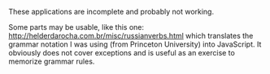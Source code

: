 These applications are incomplete and probably not working. 

Some parts may be usable, like this one: <http://helderdarocha.com.br/misc/russianverbs.html> which translates the grammar notation I was using (from Princeton University) into JavaScript. It obviously does not cover exceptions and is useful as an exercise to memorize grammar rules.
